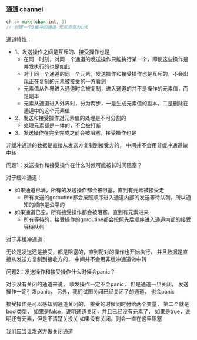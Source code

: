 ### 通道 channel



```go
ch := make(chan int, 3)
// 创建一个3缓冲的通道 元素类型为int
```


通道特性：
- 1、发送操作之间是互斥的、接受操作也是
  - 在同一时刻，对同一个通道的发送操作只能执行某一个，即使这些操作是并发执行的也是如此
  - 对于同一个通道的同一个元素，发送操作和接受操作也是互斥的，不会出现正在复制的元素被接受的一方看到
  - 元素值从外界进入通道时会被复制，进入通道的并不是操作的元素值，而是副本
  - 元素从通道进入外界时，分为两步，一是生成元素值的副本，二是删除在通道中的这个元素值
- 2、发送和接受操作对元素值的处理是不可分割的
  - 处理元素都是一体的，不会被打断
- 3、发送操作在完全完成之前会被阻塞，接受操作也是
    



非缓冲通道的数据是直接从发送方复制到接受方的，
中间并不会用非缓冲通道做中转



问题1：发送操作和接受操作在什么时候可能被长时间阻塞？

对于缓冲通道：
- 如果通道已满，所有的发送操作都会被阻塞，直到有元素被接受走
  - 所有发送的goroutine都会按照顺序进入通道内部的发送等待队列，所以通知的顺序是公平的
- 如果通道已空，所有接受操作都会被阻塞，直到有元素进来
  - 所有等待的、接受操作的goroutine都会按照先后顺序进入通道内部的接受等待队列

对于非缓冲通道：

无论是发送还是接受，都是阻塞的，直到配对的操作也开始执行，
并且数据是直接从发送方复制到接收方的，
中间并不会用非缓冲通道做中转

问题2：发送操作和接受操作什么时候会panic？

对于没有关闭的通道来说，
收发操作一定不会panic，
但是通道一旦关闭，
发送操作一定引发panic，
另外，我们试图关闭已经关闭了的通道，
也会panic

接受操作是可以感知到通道关闭的，
接受的时候同时付给两个变量，
第二个就是bool类型，
如果是false，说明通道关闭，并且已经没有元素了，
如果是true，说明还有元素，但是不清楚关没关
如果没有关闭，则会一直在这里阻塞



我们应当让发送方做关闭通道












